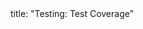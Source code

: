 <frontmatter>
title: "Testing: Test Coverage"
</frontmatter>

<include src="container-inPage-asFlat.md" boilerplate />